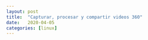 ```yaml
---
layout: post
title:  "Capturar, procesar y compartir videos 360"
date:   2020-04-05
categories: [linux]
---
```


[2]: https://www.blackmagicdesign.com/es/products/davinciresolve/
 